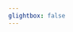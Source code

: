 ```yaml
---
glightbox: false
---
```


<head>
<!-- leaflet-ui -->
<script src="https://unpkg.com/leaflet@1.7.1/dist/leaflet.js"></script>
<script src="https://unpkg.com/leaflet-ui@0.6.0/dist/leaflet-ui.js"></script>

<!-- leaflet-gpx -->
<script src="https://unpkg.com/leaflet-gpx@1.7.0/gpx.js"></script>

<!-- leaflet-elevation -->
<link rel="stylesheet" href="https://unpkg.com/@raruto/leaflet-elevation@2.5.1/dist/leaflet-elevation.min.css" />
<script src="https://unpkg.com/@raruto/leaflet-elevation@2.5.1/dist/leaflet-elevation.min.js"></script>
</head>

<style type="text/css">
#map {
    width: auto;
    height: 400px;
    margin: 0;
}

#elevation-div { height: 25%; width: auto; padding: 0; margin: 0; }
</style>


<body>

<div id="map"></div>

<script>
	let opts = {
			map: {
				center: [41.4583, 12.7059],
				zoom: 5,
				fullscreenControl: false,
				layersControl: false,
				minimapControl: false,
				searchControl: false,
				locateControl: false,
				pegmanControl: false,
				resizerControl: false,
				gestureHandling: false,
				preferCanvas: true,
				rotate: false,
				zoomControl: {
					position: 'topleft',
				},
			},
			elevationControl: {
				tracks: {
					track_1: {
						url: "https://siroccomeister.github.io/f3/assets/gpx/GDMBR3.gpx",
						color: "#3490dc"
					},
					track_2: {
						url: "https://siroccomeister.github.io/f3/assets/gpx/GDMBR3.gpx",
						color: "#f6993f"
					},
				},
				options: {
					position: "bottomleft",
					theme: "steelblue-theme",
					marker: 'elevation-line',
					collapsed: false,
					detached: true,
					legend: false,
					edgeScale: false,
				},
			},
			layersControl: {
				options: {
					collapsed: false,
				},
			},
		};

		let map = L.map('map', opts.map);

		let controlElevation = L.control.elevation(opts.elevationControl.options).addTo(map);
		let controlLayer = L.control.layers(null, null, opts.layersControl.options).addTo(map);

		let traces = [];
		let tracks = opts.elevationControl.tracks;
		let i = 0;

		for (let track in tracks) {
			loadTrace(track, i++)
		}

		function loadTrace(track, i) {
			let trace = {};

			trace.gpx = new L.GPX(tracks[track].url, {
				async: true,
				index: i,
				marker_options: {
					startIconUrl: null,
					endIconUrl: null,
					shadowUrl: null,
					wptIcons: {
						'': L.divIcon({
							className: 'elevation-waypoint-marker',
							html: '<i class="elevation-waypoint-icon default"></i>',
							iconSize: [30, 30],
							iconAnchor: [8, 30],
						}),
					},
				},
				polyline_options: {
					color: tracks[track].color,
				}
			});

			trace.gpx.on('loaded', function(e) {
				controlLayer.addBaseLayer(e.target, e.target.get_name());
				if (e.target.options.index == 0) {
					setElevationTrace(0);
				} else {
					map.removeLayer(e.target);
				}
			})

			trace.gpx.on("addline", function(e) {
				trace.line = e.line;
			})

			trace.gpx.addTo(map);

			traces.push(trace);
		}

		map.on("baselayerchange", function(e) {
			for (let i in traces) {
				if (traces[i].gpx._leaflet_id == e.layer._leaflet_id) {
					setElevationTrace(e.layer.options.index);
					break;
				}
			}
		});

		function setElevationTrace(index) {
			let trace = traces[index];

			controlElevation.clear();

			// var q = document.querySelector.bind(document);
			controlElevation.addData(trace.line);

			map.fitBounds(trace.gpx.getBounds());

			trace.gpx.setStyle({
				color: 'red',
				weight: 4,
				opacity: 0.8,
			});

			// q('.totlen .summaryvalue').innerHTML = (trace.gpx.get_distance() / 1000).toFixed(2) + " km";
			// q('.maxele .summaryvalue').innerHTML = trace.gpx.get_elevation_max().toFixed(0) + " m";
			// q('.minele .summaryvalue').innerHTML = trace.gpx.get_elevation_min().toFixed(0) + " m";
		}
	</script>


</body>

